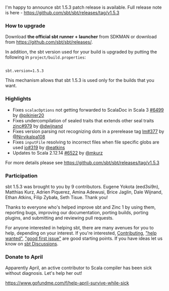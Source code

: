 
  [6504]: https://github.com/sbt/sbt/pull/6504
  [6511]: https://github.com/sbt/sbt/pull/6511
  [6514]: https://github.com/sbt/sbt/pull/6514
  [6522]: https://github.com/sbt/sbt/pull/6522
  [6517]: https://github.com/sbt/sbt/pull/6517
  [6499]: https://github.com/sbt/sbt/pull/6499
  [6523]: https://github.com/sbt/sbt/pull/6523
  [5405]: https://github.com/sbt/sbt/issues/5405
  [io317]: https://github.com/sbt/io/pull/317
  [io319]: https://github.com/sbt/io/pull/319
  [lm377]: https://github.com/sbt/librarymanagement/pull/377
  [lm379]: https://github.com/sbt/librarymanagement/pull/379
  [zinc979]: https://github.com/sbt/zinc/pull/979
  [@eed3si9n]: https://github.com/eed3si9n
  [@Nirvikalpa108]: https://github.com/Nirvikalpa108
  [@adpi2]: https://github.com/adpi2
  [@bjaglin]: https://github.com/bjaglin
  [@mkurz]: https://github.com/mkurz
  [@pikinier20]: https://github.com/pikinier20
  [@eatkins]: https://github.com/eatkins
  [@dwijnand]: https://github.com/dwijnand
  [@SethTisue]: https://github.com/SethTisue

I'm happy to announce sbt 1.5.3 patch release is available. Full release note is here - https://github.com/sbt/sbt/releases/tag/v1.5.3

### How to upgrade

Download **the official sbt runner + launcher** from SDKMAN or download from <https://github.com/sbt/sbt/releases/>.

In addition, the sbt version used for your build is upgraded by putting the following in `project/build.properties`:

<code>
sbt.version=1.5.3
</code>

This mechanism allows that sbt 1.5.3 is used only for the builds that you want.

### Highlights

- Fixes `scalacOptions` not getting forwarded to ScalaDoc in Scala 3 [#6499][6499] by [@pikinier20][@pikinier20]
- Fixes undercompilation of sealed traits that extends other seal traits [zinc#979][zinc979] by [@dwijnand][@dwijnand]
- Fixes version parsing not recognizing dots in a prerelease tag [lm#377][lm377] by [@Nirvikalpa108][@Nirvikalpa108]
- Fixes `inputFile` resolving to incorrect files when file specific globs are used [io#319][io319] by [@eatkins][@eatkins]
- Updates to Scala 2.12.14 [#6522][6522] by [@mkurz][@mkurz]

For more details please see https://github.com/sbt/sbt/releases/tag/v1.5.3

### Participation

sbt 1.5.3 was brought to you by 9 contributors. Eugene Yokota (eed3si9n), Matthias Kurz, Adrien Piquerez, Amina Adewusi, Brice Jaglin, Dale Wijnand, Ethan Atkins, Filip Zybała, Seth Tisue. Thank you!

Thanks to everyone who's helped improve sbt and Zinc 1 by using them, reporting bugs, improving our documentation, porting builds, porting plugins, and submitting and reviewing pull requests.

For anyone interested in helping sbt, there are many avenues for you to help, depending on your interest. If you're interested, [Contributing](https://github.com/sbt/sbt/blob/develop/CONTRIBUTING.md), ["help wanted"](https://github.com/sbt/sbt/issues?q=is%3Aissue+is%3Aopen+label%3A%22help+wanted%22), ["good first issue"](https://github.com/sbt/sbt/issues?q=is%3Aissue+is%3Aopen+label%3A%22good+first+issue%22) are good starting points. If you have ideas let us know on [sbt Discussions](https://github.com/sbt/sbt/discussions).

### Donate to April

Apparently April, an active contributor to Scala compiler has been sick without diagnosis. Let's help her out!

https://www.gofundme.com/f/help-april-survive-while-sick
